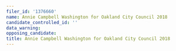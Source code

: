 ```yaml
---
filer_id: '1376660'
name: Annie Campbell Washington for Oakland City Council 2018
candidate_controlled_id: ''
data_warning: 
opposing_candidate: 
title: Annie Campbell Washington for Oakland City Council 2018
---
```

